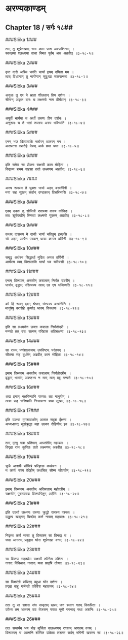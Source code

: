 अरण्यकाण्डम्
===============================


## Chapter 18  / सर्गः १८##


###Slōka 1###


    ताम् तु शूर्पणखाम् रामः काम पाश अवपाशिताम् ।
    स्वच्छया श्लक्ष्णया वाचा स्मित पूर्वम् अथ अब्रवीत् ॥३-१८-१॥


###Slōka 2###


    कृत दारो अस्मि भवति भार्या इयम् दयिता मम ।
    त्वत् विधानाम् तु नारीणाम् सुदुःखा ससपत्नता ॥३-१८-२॥


###Slōka 3###


    अनुजः तु एष मे भ्राता शीलवान् प्रिय दर्शनः ।
    श्रीमान् अकृत दारः च लक्ष्मणो नाम वीर्यवान् ॥३-१८-३॥


###Slōka 4###


    अपूर्वी भार्यया च अर्थी तरुणः प्रिय दर्शनः ।
    अनुरूपः च ते भर्ता रूपस्य अस्य भविष्यति ॥३-१८-४॥


###Slōka 5###


    एनम् भज विशालाक्षि भर्तारम् भ्रातरम् मम ।
    असपत्ना वरारोहे मेरुम् अर्क प्रभा यथा ॥३-१८-५॥


###Slōka 6###


    इति रामेण सा प्रोक्ता राक्षसी काम मोहिता ।
    विसृज्य रामम् सहसा ततो लक्ष्मणम् अब्रवीत् ॥३-१८-६॥


###Slōka 7###


    अस्य रूपस्य ते युक्ता भार्या अहम् वरवर्णिनी ।
    मया सह सुखम् सर्वान् दण्डकान् विचरिष्यसि ॥३-१८-७॥


###Slōka 8###


    एवम् उक्तः तु सौमित्री राक्षस्या वाक्य कोविदः ।
    ततः शूर्पणखीम् स्मित्वा लक्ष्मणो युक्तम् अब्रवीत् ॥३-१८-८॥


###Slōka 9###


    कथम् दासस्य मे दासी भार्या भवितुम् इच्छसि ।
    सो अहम् आर्येण परवान् भ्रात्रा कमल वर्णिनी ॥३-१८-९॥


###Slōka 10###


    समृद्ध अर्थस्य सिद्धार्था मुदित अमल वर्णिनी ।
    आर्यस्य त्वम् विशालाक्षि भार्या भव यवीयसी ॥३-१८-१०॥


###Slōka 11###


    एनाम् विरूपाम् असतीम् करालाम् निर्णत उदरीम् ।
    भार्याम् वृद्धाम् परित्यज्य त्वाम् एव एष भजिष्यति ॥३-१८-११॥


###Slōka 12###


    को हि रूपम् इदम् श्रेष्ठम् संत्यज्य वरवर्णिनि ।
    मानुषेषु वरारोहे कुर्यात् भावम् विचक्षणः ॥३-१८-१२॥


###Slōka 13###


    इति सा लक्ष्मणेन उक्ता कराला निर्णतोदरी ।
    मन्यते तत् वचः सत्यम् परिहास अविचक्षणा ॥३-१८-१३॥


###Slōka 14###


    सा रामम् पर्णशालायाम् उपविष्टम् परंतपम् ।
    सीतया सह दुर्धर्षम् अब्रवीत् काम मोहिता ॥३-१८-१४॥


###Slōka 15###


    इमाम् विरूपाम् असतीम् करालाम् निर्णतोदरीम् ।
    वृद्धाम् भार्याम् अवष्टभ्य न माम् त्वम् बहु मन्यसे ॥३-१८-१५॥


###Slōka 16###


    अद्य इमाम् भक्षयिष्यामि पश्यतः तव मानुषीम् ।
    त्वया सह चरिष्यामि निःसपत्ना यथा सुखम् ॥३-१८-१६॥


###Slōka 17###


    इति उक्त्वा मृगशावाक्षीम् अलात सदृश ईक्षणा ।
    अभ्यधावत् सुसंक्रुद्धा महा उल्का रोहिणीम् इव ॥३-१८-१७॥


###Slōka 18###


    ताम् मृत्यु पाश प्रतिमाम् आपतंतीम् महाबलः ।
    विगृह्य रामः कुपितः ततो लक्ष्मणम् अब्रवीत् ॥३-१८-१८॥


###Slōka 19###


    क्रूरैः अनार्यैः सौमित्रे परिहासः कथंचन ।
    न कार्यः पश्य वैदेहीम् कथंचित् सौम्य जीवतीम् ॥३-१८-१९॥


###Slōka 20###


    इमाम् विरूपाम् असतीम् अतिमत्ताम् महोदरीम् ।
    राक्षसीम् पुरुषव्याघ्र विरूपयितुम् अर्हसि ॥३-१८-२०॥


###Slōka 21###


    इति उक्तो लक्ष्मणः तस्याः क्रुद्धो रामस्य पश्यतः ।
    उद्धृत्य खड्गम् चिच्छेद कर्ण नासम् महाबलः ॥३-१८-२१॥


###Slōka 22###


    निकृत्त कर्ण नासा तु विस्वरम् सा विनद्य च ।
    यथा आगतम् प्रदुद्राव घोरा शूर्पणखा वनम् ॥३-१८-२२॥


###Slōka 23###


    सा विरूपा महाघोरा राक्षसी शोणित उक्षिता ।
    ननाद विविधान् नादान् यथा प्रावृषि तोयदः ॥३-१८-२३॥


###Slōka 24###


    सा विक्षरंती रुधिरम् बहुधा घोर दर्शना ।
    प्रगृह्य बाहू गर्जन्ती प्रविवेश महावनम् ॥३-१८-२४॥


###Slōka 25###


    ततः तु सा राक्षस संघ सम्वृतम् खरम् जन स्थान गतम् विरूपिता ।
    उपेत्य तम् भ्रातरम् उग्र तेजसम् पपात भूमौ गगनाद् यथा अशनिः ॥३-१८-२५॥


###Slōka 26###


    ततः सभार्यम् भय मोह मूर्चिता सलक्ष्मणम् राघवम् आगतम् वनम् ।
    विरूपणम् च आत्मनि शोणित उक्षिता शशम्स सर्वम् भगिनी खरस्य सा ॥३-१८-२६॥


